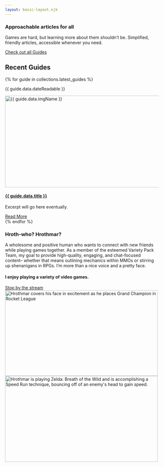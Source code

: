 ```yaml
---
layout: basic-layout.njk
---
```


<section class="home-hero">
	<section class="home-cta">
		<div class="content">
			<div class="home-cta-description">
				<h1>Approachable articles for all</h1>
				<p>Games are hard, but learning more about them shouldn’t be. Simplified, friendly articles, accessible whenever you need.</p>
				<a class="home-cta-link" href="https://hrothmar.com/guides/">Check out all Guides</a>
			</div>
		</div>
	</section>
	<section class="home-recent-guides">
		<div class="content">
			<h2>Recent Guides</h2>
				<div class="archive-grid">
				{% for guide in collections.latest_guides %}<div class="post-summary">
						<p class="post-date">{{ guide.data.dateReadable }}</p>
						<div class="preview-image">
							<a href="{{ guide.url }}">
								<img width="700" height="300" src="https://placehold.co/700x300/ededed/333333" alt="{{ guide.data.imgName }}" decoding="async" fetchpriority="high">
							</a>
						</div>
						<h4 class="post-headline"><a href="{{ guide.url }}">{{ guide.data.title }}</a></h4>
						<p class="post-excerpt">Excerpt will go here eventually.</p>
						<a class="button" href="{{ guide.url }}">Read More</a>
					</div>{% endfor %}
				</div>
			</div>
		</section>
	</section>
	<section class="home-variety">
		<div class="content">
			<div class="variety-description">
				<h3>Hroth-who? Hrothmar?</h3>
				<p>A wholesome and positive human who wants to connect with new friends while playing games together. As a member of the esteemed Variety Pack Team, my goal to provide high-quality, engaging, and chat-focused content– whether that means outlining mechanics within MMOs or stirring up shenanigans in RPGs. I’m more than a nice voice and a pretty face.</p>
				<h4 class="home-variety-callout">I enjoy playing a variety of video games.</h4>
				<a class="home-variety-link" href="https://twitch.com/hrothmar"> Stop by the stream </a>
			</div>
			<div class="variety-imagery">
				<div class="variety-top-image">
					<img width="500" height="280" src="https://hrothmar.com/wp-content/uploads/2019/12/Screen-Shot-2019-11-21-at-8.52.31-PM-500x280.png" class="attachment-medium size-medium" alt="Hrothmar covers his face in excitement as he places Grand Champion in Rocket League" decoding="async" srcset="https://hrothmar.com/wp-content/uploads/2019/12/Screen-Shot-2019-11-21-at-8.52.31-PM-500x280.png 500w, https://hrothmar.com/wp-content/uploads/2019/12/Screen-Shot-2019-11-21-at-8.52.31-PM-1024x574.png 1024w, https://hrothmar.com/wp-content/uploads/2019/12/Screen-Shot-2019-11-21-at-8.52.31-PM-768x430.png 768w, https://hrothmar.com/wp-content/uploads/2019/12/Screen-Shot-2019-11-21-at-8.52.31-PM-1536x860.png 1536w, https://hrothmar.com/wp-content/uploads/2019/12/Screen-Shot-2019-11-21-at-8.52.31-PM.png 1928w" sizes="(max-width: 500px) 100vw, 500px">
				</div>
				<div class="variety-bottom-image">
					<img width="500" height="281" src="https://hrothmar.com/wp-content/uploads/2019/12/Screen-Shot-2019-11-21-at-9.12.21-PM-500x281.png" class="attachment-medium size-medium" alt="Hrothmar is playing Zelda: Breath of the Wild and is accomplishing a Speed Run technique, bouncing off of an enemy's head to gain speed." decoding="async" srcset="https://hrothmar.com/wp-content/uploads/2019/12/Screen-Shot-2019-11-21-at-9.12.21-PM-500x281.png 500w, https://hrothmar.com/wp-content/uploads/2019/12/Screen-Shot-2019-11-21-at-9.12.21-PM-1024x576.png 1024w, https://hrothmar.com/wp-content/uploads/2019/12/Screen-Shot-2019-11-21-at-9.12.21-PM-768x432.png 768w, https://hrothmar.com/wp-content/uploads/2019/12/Screen-Shot-2019-11-21-at-9.12.21-PM-1536x864.png 1536w, https://hrothmar.com/wp-content/uploads/2019/12/Screen-Shot-2019-11-21-at-9.12.21-PM-2048x1152.png 2048w" sizes="(max-width: 500px) 100vw, 500px">
				</div>
			</div>
		</div>
	</section>
</section>
